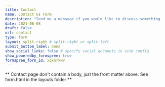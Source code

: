 ```yaml
---
title: Contact
name: Contact Us Form
description: "Send me a message if you would like to discuss something."
date: 2021-06-08
draft: false
url: contact
type: form
layout: split-right # split-right or split-left
submit_button_label: Send
show_social_links: false # specify social accounts in site config
show_poweredby_formspree: true
formspree_form_id: xqknrkwv
---
```


** Contact page don't contain a body, just the front matter above.
See form.html in the layouts folder **
